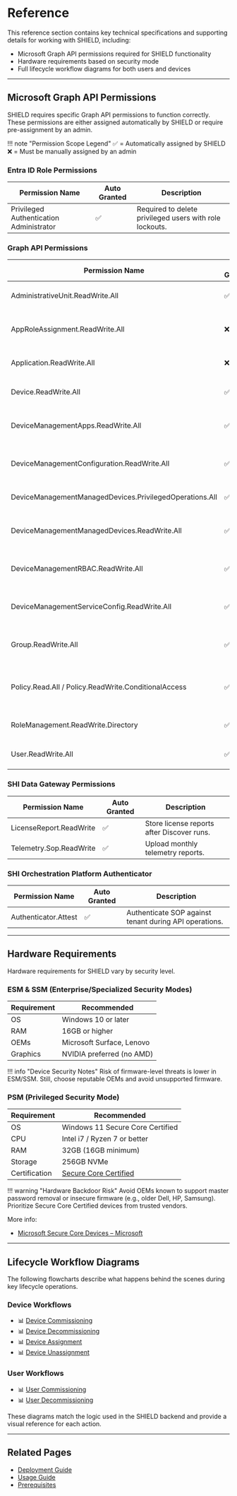 # Reference

This reference section contains key technical specifications and supporting details for working with SHIELD, including:

- Microsoft Graph API permissions required for SHIELD functionality
- Hardware requirements based on security mode
- Full lifecycle workflow diagrams for both users and devices

---

## Microsoft Graph API Permissions

SHIELD requires specific Graph API permissions to function correctly. These permissions are either assigned automatically by SHIELD or require pre-assignment by an admin.

!!! note "Permission Scope Legend"
    ✅ = Automatically assigned by SHIELD
    ❌ = Must be manually assigned by an admin

### Entra ID Role Permissions

| Permission Name | Auto Granted | Description |
|-----------------|--------------|-------------|
| Privileged Authentication Administrator | ✅ | Required to delete privileged users with role lockouts. |

### Graph API Permissions

| Permission Name | Auto Granted | Description |
|-----------------|--------------|-------------|
| AdministrativeUnit.ReadWrite.All | ✅ | Manage restricted admin units. |
| AppRoleAssignment.ReadWrite.All | ❌ | Assign Managed Identity permissions. |
| Application.ReadWrite.All | ❌ | Create and maintain app registrations. |
| Device.ReadWrite.All | ✅ | Enumerate and tag Entra ID devices. |
| DeviceManagementApps.ReadWrite.All | ✅ | Configure Intune managed installer. |
| DeviceManagementConfiguration.ReadWrite.All | ✅ | Manage configuration profiles in Intune. |
| DeviceManagementManagedDevices.PrivilegedOperations.All | ✅ | Send Wipe commands to devices. |
| DeviceManagementManagedDevices.ReadWrite.All | ✅ | Remove old session hosts, list devices. |
| DeviceManagementRBAC.ReadWrite.All | ✅ | Manage scope tags and app config. |
| DeviceManagementServiceConfig.ReadWrite.All | ✅ | Read and manage Autopilot config. |
| Group.ReadWrite.All | ✅ | Manage security groups in Entra ID. |
| Policy.Read.All / Policy.ReadWrite.ConditionalAccess | ✅ | Enforce and manage Conditional Access policies. |
| RoleManagement.ReadWrite.Directory | ✅ | Assign roles to security groups. |
| User.ReadWrite.All | ✅ | Manage user lifecycle in Entra ID. |

### SHI Data Gateway Permissions

| Permission Name | Auto Granted | Description |
|-----------------|--------------|-------------|
| LicenseReport.ReadWrite | ✅ | Store license reports after Discover runs. |
| Telemetry.Sop.ReadWrite | ✅ | Upload monthly telemetry reports. |

### SHI Orchestration Platform Authenticator

| Permission Name | Auto Granted | Description |
|-----------------|--------------|-------------|
| Authenticator.Attest | ✅ | Authenticate SOP against tenant during API operations. |

---

## Hardware Requirements

Hardware requirements for SHIELD vary by security level.

### ESM & SSM (Enterprise/Specialized Security Modes)

| Requirement | Recommended |
|-------------|-------------|
| OS | Windows 10 or later |
| RAM | 16GB or higher |
| OEMs | Microsoft Surface, Lenovo |
| Graphics | NVIDIA preferred (no AMD) |

!!! info "Device Security Notes"
    Risk of firmware-level threats is lower in ESM/SSM. Still, choose reputable OEMs and avoid unsupported firmware.

### PSM (Privileged Security Mode)

| Requirement | Recommended |
|-------------|-------------|
| OS | Windows 11 Secure Core Certified |
| CPU | Intel i7 / Ryzen 7 or better |
| RAM | 32GB (16GB minimum) |
| Storage | 256GB NVMe |
| Certification | [Secure Core Certified](https://www.microsoft.com/en-us/windows/business/windows-11-secured-core-computers) |

!!! warning "Hardware Backdoor Risk"
    Avoid OEMs known to support master password removal or insecure firmware (e.g., older Dell, HP, Samsung). Prioritize Secure Core Certified devices from trusted vendors.

More info: 
- [Microsoft Secure Core Devices – Microsoft](https://www.microsoft.com/en-us/windows/business/devices?col=securedcorepc)

---

## Lifecycle Workflow Diagrams

The following flowcharts describe what happens behind the scenes during key lifecycle operations.

### Device Workflows

- 📊 [Device Commissioning](Defend/Reference/Diagrams/Device-Commission.md)
- 📊 [Device Decommissioning](Defend/Reference/Diagrams/Device-Decommission.md)
- 📊 [Device Assignment](Defend/Reference/Diagrams/Device-Assign.md)
- 📊 [Device Unassignment](Defend/Reference/Diagrams/Device-Unassign.md)

### User Workflows

- 📊 [User Commissioning](Defend/Reference/Diagrams/User-Commission.md)
- 📊 [User Decommissioning](Defend/Reference/Diagrams/User-Decommission.md)

These diagrams match the logic used in the SHIELD backend and provide a visual reference for each action.

---

## Related Pages

- [Deployment Guide](Getting-Started.md)
- [Usage Guide](Usage-Guide.md)
- [Prerequisites](Prerequisites/index.md)

